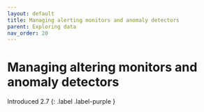 ```yaml
---
layout: default
title: Managing alerting monitors and anomaly detectors
parent: Exploring data
nav_order: 20
---
```


# Managing altering monitors and anomaly detectors
Introduced 2.7
{: .label .label-purple }

